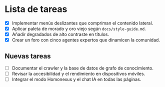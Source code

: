 # Lista de tareas
- [x] Implementar menús deslizantes que compriman el contenido lateral.
- [x] Aplicar paleta de morado y oro viejo según `docs/style-guide.md`.
- [x] Añadir degradados de alto contraste en títulos.
- [x] Crear un foro con cinco agentes expertos que dinamicen la comunidad.

## Nuevas tareas
- [ ] Documentar el crawler y la base de datos de grafo de conocimiento.
- [ ] Revisar la accesibilidad y el rendimiento en dispositivos móviles.
- [ ] Integrar el modo Homonexus y el chat IA en todas las páginas.
